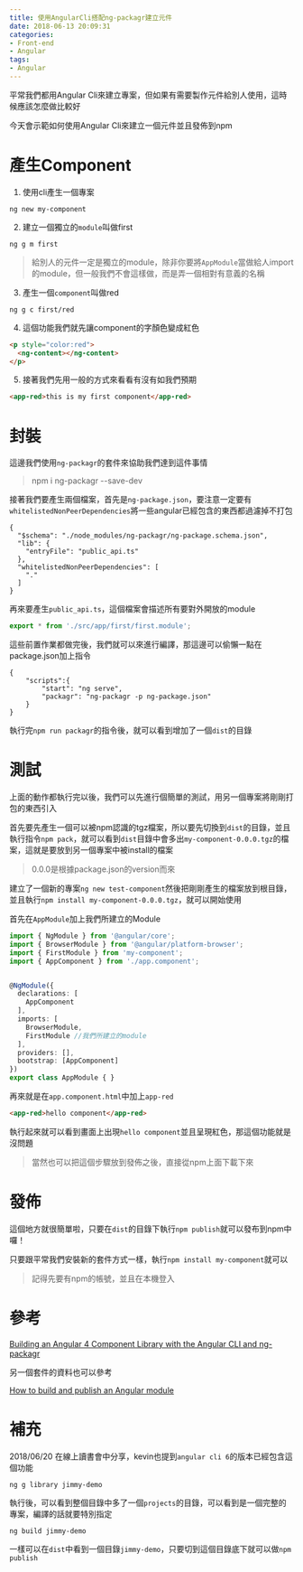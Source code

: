```yaml
---
title: 使用AngularCli搭配ng-packagr建立元件
date: 2018-06-13 20:09:31
categories:
- Front-end
- Angular
tags:
- Angular
---
```


平常我們都用Angular Cli來建立專案，但如果有需要製作元件給別人使用，這時候應該怎麼做比較好

今天會示範如何使用Angular Cli來建立一個元件並且發佈到npm

# 產生Component

1. 使用cli產生一個專案

```shell
ng new my-component
```

2. 建立一個獨立的`module`叫做first

```shell
ng g m first
```

>給別人的元件一定是獨立的module，除非你要將`AppModule`當做給人import的module，但一般我們不會這樣做，而是弄一個相對有意義的名稱

3. 產生一個`component`叫做red

```shell
ng g c first/red
```

4. 這個功能我們就先讓component的字顏色變成紅色

```html
<p style="color:red">
  <ng-content></ng-content>
</p>
```

5. 接著我們先用一般的方式來看看有沒有如我們預期

```html
<app-red>this is my first component</app-red>
```

# 封裝

這邊我們使用`ng-packagr`的套件來協助我們達到這件事情

> npm i ng-packagr --save-dev

接著我們要產生兩個檔案，首先是`ng-package.json`，要注意一定要有`whitelistedNonPeerDependencies`將一些angular已經包含的東西都過濾掉不打包

```
{
  "$schema": "./node_modules/ng-packagr/ng-package.schema.json",
  "lib": {
    "entryFile": "public_api.ts"
  },
  "whitelistedNonPeerDependencies": [
    "."
  ]
}
```

再來要產生`public_api.ts`，這個檔案會描述所有要對外開放的module

```typescript
export * from './src/app/first/first.module';
```

這些前置作業都做完後，我們就可以來進行編譯，那這邊可以偷懶一點在package.json加上指令

```
{
    "scripts":{
        "start": "ng serve",
        "packagr": "ng-packagr -p ng-package.json"
    }
}
```

執行完`npm run packagr`的指令後，就可以看到增加了一個`dist`的目錄

# 測試

上面的動作都執行完以後，我們可以先進行個簡單的測試，用另一個專案將剛剛打包的東西引入

首先要先產生一個可以被npm認識的tgz檔案，所以要先切換到`dist`的目錄，並且執行指令`npm pack`，就可以看到`dist`目錄中會多出`my-component-0.0.0.tgz`的檔案，這就是要放到另一個專案中被install的檔案

> 0.0.0是根據package.json的version而來

建立了一個新的專案`ng new test-component`然後把剛剛產生的檔案放到根目錄，並且執行`npm install my-component-0.0.0.tgz`，就可以開始使用

首先在`AppModule`加上我們所建立的Module

```typescript
import { NgModule } from '@angular/core';
import { BrowserModule } from '@angular/platform-browser';
import { FirstModule } from 'my-component';
import { AppComponent } from './app.component';


@NgModule({
  declarations: [
    AppComponent
  ],
  imports: [
    BrowserModule,
    FirstModule //我們所建立的module
  ],
  providers: [],
  bootstrap: [AppComponent]
})
export class AppModule { }

```

再來就是在`app.component.html`中加上`app-red`

```html
<app-red>hello component</app-red>
```

執行起來就可以看到畫面上出現`hello component`並且呈現紅色，那這個功能就是沒問題

> 當然也可以把這個步驟放到發佈之後，直接從npm上面下載下來

# 發佈

這個地方就很簡單啦，只要在`dist`的目錄下執行`npm publish`就可以發布到npm中囉！

只要跟平常我們安裝新的套件方式一樣，執行`npm install my-component`就可以

> 記得先要有npm的帳號，並且在本機登入

# 參考

[Building an Angular 4 Component Library with the Angular CLI and ng-packagr](https://medium.com/@nikolasleblanc/building-an-angular-4-component-library-with-the-angular-cli-and-ng-packagr-53b2ade0701e)

另一個套件的資料也可以參考

[How to build and publish an Angular module](https://medium.com/@cyrilletuzi/how-to-build-and-publish-an-angular-module-7ad19c0b4464)

# 補充

2018/06/20 在線上讀書會中分享，kevin也提到`angular cli 6`的版本已經包含這個功能

```shell
ng g library jimmy-demo
```

執行後，可以看到整個目錄中多了一個`projects`的目錄，可以看到是一個完整的專案，編譯的話就要特別指定

```shell
ng build jimmy-demo
```

一樣可以在`dist`中看到一個目錄`jimmy-demo`，只要切到這個目錄底下就可以做`npm publish`